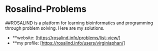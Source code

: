 # Rosalind-Problems
##ROSALIND is a platform for learning bioinformatics and programming through problem solving. Here are my solutions. 
- **website: [https://rosalind.info/problems/list-view/] 
- **my profile: [https://rosalind.info/users/virginiaphan/]
